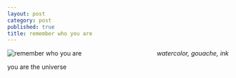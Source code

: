 ```yaml
---
layout: post
category: post
published: true
title: remember who you are
---
```

![remember who you are]({{site.baseurl}}/media/y0u.jpeg)
<span class='date' style='float:right;'>*watercolor, gouache, ink*</span>

you are the universe

